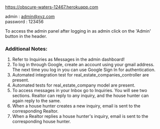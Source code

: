 https://obscure-waters-12467.herokuapp.com <br>

admin : admin@xyz.com<br>
password : 123456<br>

To access the admin panel after logging in as admin click on the 'Admin' button in the header.

### Additional Notes:
1. Refer to Inquiries as Messages in the admin dashboard!
2. To log in through Google, create an account using your gmail address. The next time you log in you can use Google Sign In for authentication.
3. Automated integration test for real_estate_companies_controller are present.
4. Automated tests for real_estate_company model are present.
5. To access messages in your Inbox go to Inquiries. You will see two sections. Realtor can reply to any inquiry, and the house hunter can again reply to the same.
6. When a house hunter creates a new inquiry, email is sent to the corresponding Realtor.
7. When a Realtor replies a house hunter's inquiry, email is sent to the corresponding house hunter.

